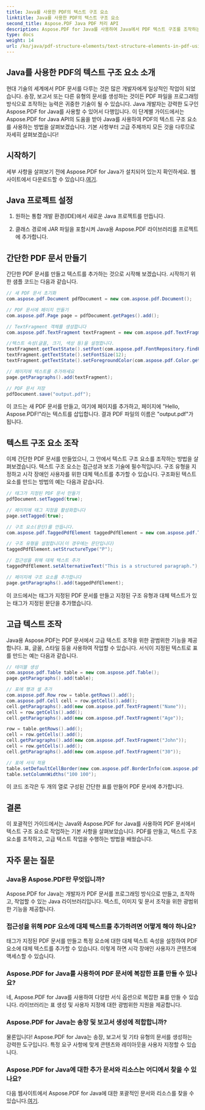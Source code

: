 ```yaml
---
title: Java를 사용한 PDF의 텍스트 구조 요소
linktitle: Java를 사용한 PDF의 텍스트 구조 요소
second_title: Aspose.PDF Java PDF 처리 API
description: Aspose.PDF for Java를 사용하여 Java에서 PDF 텍스트 구조를 조작하는 방법을 알아보세요. 효율적인 PDF 텍스트 처리를 위한 소스 코드가 포함된 단계별 가이드를 살펴보세요.
type: docs
weight: 14
url: /ko/java/pdf-structure-elements/text-structure-elements-in-pdf-using-java/
---
```


## Java를 사용한 PDF의 텍스트 구조 요소 소개

현대 기술의 세계에서 PDF 문서를 다루는 것은 많은 개발자에게 일상적인 작업이 되었습니다. 송장, 보고서 또는 다른 유형의 문서를 생성하는 것이든 PDF 파일을 프로그래밍 방식으로 조작하는 능력은 귀중한 기술이 될 수 있습니다. Java 개발자는 강력한 도구인 Aspose.PDF for Java를 사용할 수 있어서 다행입니다. 이 단계별 가이드에서는 Aspose.PDF for Java API의 도움을 받아 Java를 사용하여 PDF의 텍스트 구조 요소를 사용하는 방법을 살펴보겠습니다. 기본 사항부터 고급 주제까지 모든 것을 다루므로 자세히 살펴보겠습니다!

## 시작하기

 세부 사항을 살펴보기 전에 Aspose.PDF for Java가 설치되어 있는지 확인하세요. 웹사이트에서 다운로드할 수 있습니다.[여기](https://releases.aspose.com/pdf/java/).

## Java 프로젝트 설정

1. 원하는 통합 개발 환경(IDE)에서 새로운 Java 프로젝트를 만듭니다.

2. 클래스 경로에 JAR 파일을 포함시켜 Java용 Aspose.PDF 라이브러리를 프로젝트에 추가합니다.

## 간단한 PDF 문서 만들기

간단한 PDF 문서를 만들고 텍스트를 추가하는 것으로 시작해 보겠습니다. 시작하기 위한 샘플 코드는 다음과 같습니다.

```java
// 새 PDF 문서 초기화
com.aspose.pdf.Document pdfDocument = new com.aspose.pdf.Document();

// PDF 문서에 페이지 만들기
com.aspose.pdf.Page page = pdfDocument.getPages().add();

// TextFragment 객체를 생성합니다
com.aspose.pdf.TextFragment textFragment = new com.aspose.pdf.TextFragment("Hello, Aspose.PDF!");

//텍스트 속성(글꼴, 크기, 색상 등)을 설정합니다.
textFragment.getTextState().setFont(com.aspose.pdf.FontRepository.findFont("Arial"));
textFragment.getTextState().setFontSize(12);
textFragment.getTextState().setForegroundColor(com.aspose.pdf.Color.getBlack());

// 페이지에 텍스트를 추가하세요
page.getParagraphs().add(textFragment);

// PDF 문서 저장
pdfDocument.save("output.pdf");
```

이 코드는 새 PDF 문서를 만들고, 여기에 페이지를 추가하고, 페이지에 "Hello, Aspose.PDF!"라는 텍스트를 삽입합니다. 결과 PDF 파일의 이름은 "output.pdf"가 됩니다.

## 텍스트 구조 요소 조작

이제 간단한 PDF 문서를 만들었으니, 그 안에서 텍스트 구조 요소를 조작하는 방법을 살펴보겠습니다. 텍스트 구조 요소는 접근성과 보조 기술에 필수적입니다. 구조 유형을 지정하고 시각 장애인 사용자를 위한 대체 텍스트를 추가할 수 있습니다. 구조화된 텍스트 요소를 만드는 방법의 예는 다음과 같습니다.

```java
// 태그가 지정된 PDF 문서 만들기
pdfDocument.setTagged(true);

// 페이지에 태그 지정을 활성화합니다
page.setTagged(true);

// 구조 요소(문단)를 만듭니다.
com.aspose.pdf.TaggedPdfElement taggedPdfElement = new com.aspose.pdf.TaggedPdfElement(pdfDocument);

// 구조 유형을 설정합니다(이 경우에는 문단입니다)
taggedPdfElement.setStructureType("P");

// 접근성을 위해 대체 텍스트 추가
taggedPdfElement.setAlternativeText("This is a structured paragraph.");

// 페이지에 구조 요소를 추가합니다
page.getParagraphs().add(taggedPdfElement);
```

이 코드에서는 태그가 지정된 PDF 문서를 만들고 지정된 구조 유형과 대체 텍스트가 있는 태그가 지정된 문단을 추가했습니다.

## 고급 텍스트 조작

Java용 Aspose.PDF는 PDF 문서에서 고급 텍스트 조작을 위한 광범위한 기능을 제공합니다. 표, 글꼴, 스타일 등을 사용하여 작업할 수 있습니다. 서식이 지정된 텍스트로 표를 만드는 예는 다음과 같습니다.

```java
// 테이블 생성
com.aspose.pdf.Table table = new com.aspose.pdf.Table();
page.getParagraphs().add(table);

// 표에 행과 셀 추가
com.aspose.pdf.Row row = table.getRows().add();
com.aspose.pdf.Cell cell = row.getCells().add();
cell.getParagraphs().add(new com.aspose.pdf.TextFragment("Name"));
cell = row.getCells().add();
cell.getParagraphs().add(new com.aspose.pdf.TextFragment("Age"));

row = table.getRows().add();
cell = row.getCells().add();
cell.getParagraphs().add(new com.aspose.pdf.TextFragment("John"));
cell = row.getCells().add();
cell.getParagraphs().add(new com.aspose.pdf.TextFragment("30"));

// 표에 서식 적용
table.setDefaultCellBorder(new com.aspose.pdf.BorderInfo(com.aspose.pdf.BorderSide.All, 1f));
table.setColumnWidths("100 100");
```

이 코드 조각은 두 개의 열로 구성된 간단한 표를 만들어 PDF 문서에 추가합니다.

## 결론

이 포괄적인 가이드에서는 Java와 Aspose.PDF for Java를 사용하여 PDF 문서에서 텍스트 구조 요소로 작업하는 기본 사항을 살펴보았습니다. PDF를 만들고, 텍스트 구조 요소를 조작하고, 고급 텍스트 작업을 수행하는 방법을 배웠습니다.

## 자주 묻는 질문

### Java용 Aspose.PDF란 무엇입니까?

Aspose.PDF for Java는 개발자가 PDF 문서를 프로그래밍 방식으로 만들고, 조작하고, 작업할 수 있는 Java 라이브러리입니다. 텍스트, 이미지 및 문서 조작을 위한 광범위한 기능을 제공합니다.

### 접근성을 위해 PDF 요소에 대체 텍스트를 추가하려면 어떻게 해야 하나요?

태그가 지정된 PDF 문서를 만들고 특정 요소에 대한 대체 텍스트 속성을 설정하여 PDF 요소에 대체 텍스트를 추가할 수 있습니다. 이렇게 하면 시각 장애인 사용자가 콘텐츠에 액세스할 수 있습니다.

### Aspose.PDF for Java를 사용하여 PDF 문서에 복잡한 표를 만들 수 있나요?

네, Aspose.PDF for Java를 사용하여 다양한 서식 옵션으로 복잡한 표를 만들 수 있습니다. 라이브러리는 표 생성 및 사용자 지정에 대한 광범위한 지원을 제공합니다.

### Aspose.PDF for Java는 송장 및 보고서 생성에 적합합니까?

물론입니다! Aspose.PDF for Java는 송장, 보고서 및 기타 유형의 문서를 생성하는 강력한 도구입니다. 특정 요구 사항에 맞게 콘텐츠와 레이아웃을 사용자 지정할 수 있습니다.

### Aspose.PDF for Java에 대한 추가 문서와 리소스는 어디에서 찾을 수 있나요?

 다음 웹사이트에서 Aspose.PDF for Java에 대한 포괄적인 문서와 리소스를 찾을 수 있습니다.[여기](https://reference.aspose.com/pdf/java/).